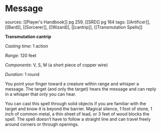 # Message
sources: [[Player's Handbook]] pg 259, [[SRD]] pg 164
tags: [[Artificer]], [[Bard]], [[Sorcerer]], [[Wizard]], [[cantrip]], [[Transmutation Spells]]

**Transmutation cantrip**

*Casting time*: 1 action

*Range*: 120 feet

*Components*: V, S, M (a short piece of copper wire)

*Duration*: 1 round

You point your finger toward a creature within range and whisper a message. The target (and only the target) hears the message and can reply in a whisper that only you can hear.

You can cast this spell through solid objects if you are familiar with the target and know it is beyond the barrier. Magical silence, 1 foot of stone, 1 inch of common metal, a thin sheet of lead, or 3 feet of wood blocks the spell. The spell doesn’t have to follow a straight line and can travel freely around corners or through openings.
